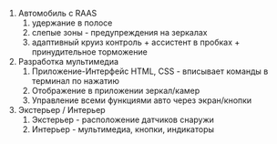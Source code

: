 
1. Автомобиль с RAAS
	1. удержание в полосе
	2. слепые зоны - предупреждения на зеркалах
	3. адаптивный круиз контроль + ассистент в пробках + принудительное торможение
2. Разработка мультимедиа
	1. Приложение-Интерфейс HTML, CSS - вписывает команды в терминал по нажатию
	2. Отображение в приложении зеркал/камер
	3. Управление всеми функциями авто через экран/кнопки
3. Экстерьер / Интерьер 
	1. Экстерьер - расположение датчиков снаружи
	2. Интерьер - мультимедиа, кнопки, индикаторы

